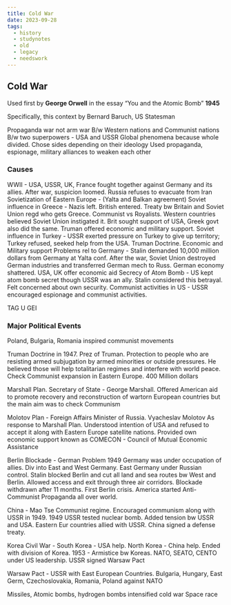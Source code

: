 ```yaml
---
title: Cold War
date: 2023-09-28
tags:
  - history
  - studynotes
  - old
  - legacy
  - needswork
---
```

## Cold War
Used first by **George Orwell** in the essay “You and the Atomic Bomb” **1945**

Specifically, this context by Bernard Baruch, US Statesman

Propaganda war not arm war
B/w Western nations and Communist nations
B/w two superpowers - USA and USSR
Global phenomena because whole divided. Chose sides depending on their ideology
Used propaganda, espionage, military alliances to weaken each other

### Causes
WWII - USA, USSR, UK, France fought together against Germany and its allies. After war, suspicion loomed. 
Russia refuses to evacuate from Iran
Sovietization of Eastern Europe - (Yalta and Balkan agreement)
Soviet influence in Greece - Nazis left. British entered. Treaty bw Britain and Soviet Union regd who gets Greece. Communist vs Royalists. Western countries believed Soviet Union instigated it. Brit sought support of USA, Greek govt also did the same. Truman offered economic and military support. 
Soviet influence in Turkey - USSR exerted pressure on Turkey to give up territory; Turkey refused, seeked help from the USA. Truman Doctrine. Economic and Military support
Problems rel to Germany - Stalin demanded 10,000 million dollars from Germany at Yalta conf. After the war, Soviet Union destroyed German industries and transferred German mech to Russ. German economy shattered. USA, UK offer economic aid
Secrecy of Atom Bomb - US kept atom bomb secret though USSR was an ally. Stalin considered this betrayal. Felt concerned about own security.
Communist activities in US - USSR encouraged espionage and communist activities.  

TAG U GEI

### Major Political Events

Poland, Bulgaria, Romania inspired communist movements

Truman Doctrine in 1947. Prez of Truman. Protection to people who are resisting armed subjugation by armed minorities or outside pressures. He believed those will help totalitarian regimes and interfere with world peace. Check Communist expansion in Eastern Europe. 400 Million dollars

Marshall Plan. Secretary of State - George Marshall. Offered American aid to promote recovery and reconstruction of wartorn European countries but the main aim was to check Communism


Molotov Plan - Foreign Affairs Minister of Russia. Vyacheslav Molotov
As response to Marshall Plan. Understood intention of USA and refused to accept it along with Eastern Europe satellite nations. Provided own economic support known as COMECON - Council of Mutual Economic Assistance

Berlin Blockade - German Problem 1949
Germany was under occupation of allies. Div into East and West Germany. East Germany under Russian control. Stalin blocked Berlin and cut all land and sea routes bw West and Berlin. Allowed access and exit through three air corridors. Blockade withdrawn after 11 months. First Berlin crisis. America started Anti-Communist Propaganda all over world. 

China - Mao Tse  Communist regime. Encouraged communism along with USSR in 1949. 1949 USSR tested nuclear bomb. Added tension bw USSR and USA. Eastern Eur countries allied with USSR. China signed a defense treaty.

Korea Civil War - South Korea - USA help. North Korea - China help. Ended with division of Korea. 1953 - Armistice bw Koreas. NATO, SEATO, CENTO under US leadership. USSR signed Warsaw Pact

Warsaw Pact - USSR with East European Countries. Bulgaria, Hungary, East Germ, Czechoslovakia, Romania, Poland against NATO

Missiles, Atomic bombs, hydrogen bombs intensified cold war
Space race






